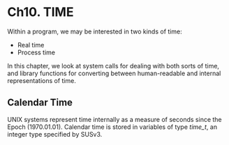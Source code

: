 # Ch10. TIME
 Within a program, we may be interested in two kinds of time:
 - Real time
 - Process time

In this chapter, we look at system calls for dealing with both sorts of time, and library functions for converting between human-readable and internal representations of time.

## Calendar Time
UNIX systems represent time internally as a measure of seconds since the Epoch (1970.01.01). Calendar time is stored in variables of type *time_t*, an integer type specified by SUSv3.

